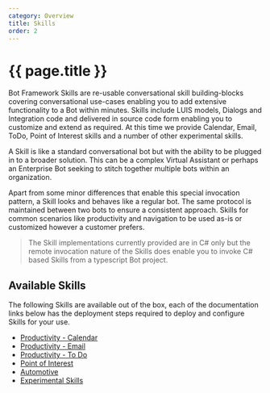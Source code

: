 ```yaml
---
category: Overview
title: Skills
order: 2
---
```


# {{ page.title }}
Bot Framework Skills are re-usable conversational skill building-blocks covering conversational use-cases enabling you to add extensive functionality to a Bot within minutes. Skills include LUIS models, Dialogs and Integration code and delivered in source code form enabling you to customize and extend as required. At this time we provide Calendar, Email, ToDo, Point of Interest skills and a number of other experimental skills.

A Skill is like a standard conversational bot but with the ability to be plugged in to a broader solution. This can be a complex Virtual Assistant or perhaps an Enterprise Bot seeking to stitch together multiple bots within an organization.

Apart from some minor differences that enable this special invocation pattern, a Skill looks and behaves like a regular bot. The same protocol is maintained between two bots to ensure a consistent approach. Skills for common scenarios like productivity and navigation to be used as-is or customized however a customer prefers.

>The Skill implementations currently provided are in C# only but the remote invocation nature of the Skills does enable you to invoke C# based Skills from a typescript Bot project.

## Available Skills

The following Skills are available out of the box, each of the documentation links below has the deployment steps required to deploy and configure Skills for your use.

- [Productivity - Calendar]({{site.baseurl}}/reference/skills/productivity-calendar)
- [Productivity - Email]({{site.baseurl}}/reference/skills/productivity-email)
- [Productivity - To Do]({{site.baseurl}}/reference/skills/productivity-todo)
- [Point of Interest]({{site.baseurl}}/reference/skills/pointofinterest)
- [Automotive]({{site.baseurl}}/reference/skills/automotive)
- [Experimental Skills]({{site.baseurl}}/reference/skills/experimental)
